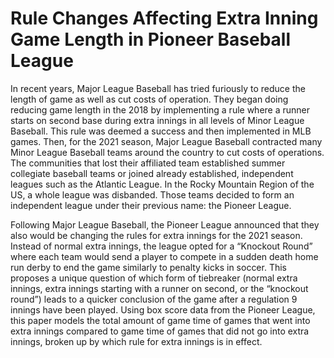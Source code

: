 # Rule Changes Affecting Extra Inning Game Length in Pioneer Baseball League

In recent years, Major League Baseball has tried furiously to reduce the length of game as well as cut costs of operation. They began doing reducing game length in the 2018 by implementing a rule where a runner starts on second base during extra innings in all levels of Minor League Baseball. This rule was deemed a success and then implemented in MLB games. Then, for the 2021 season, Major League Baseball contracted many Minor League Baseball teams around the country to cut costs of operations. The communities that lost their affiliated team established summer collegiate baseball teams or joined already established, independent leagues such as the Atlantic League. In the Rocky Mountain Region of the US, a whole league was disbanded. Those teams decided to form an independent league under their previous name: the Pioneer League.

Following Major League Baseball, the Pioneer League announced that they also would be changing the rules for extra innings for the 2021 season. Instead of normal extra innings, the league opted for a “Knockout Round” where each team would send a player to compete in a sudden death home run derby to end the game similarly to penalty kicks in soccer. This proposes a unique question of which form of tiebreaker (normal extra innings, extra innings starting with a runner on second, or the “knockout round”) leads to a quicker conclusion of the game after a regulation 9 innings have been played. Using box score data from the Pioneer League, this paper models the total amount of game time of games that went into extra innings compared to game time of games that did not go into extra innings, broken up by which rule for extra innings is in effect.

